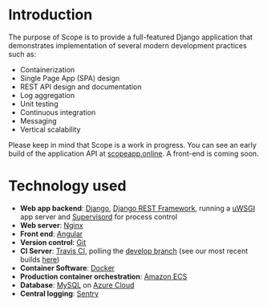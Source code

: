 # Introduction
The purpose of Scope is to provide a full-featured Django application that demonstrates implementation of several modern development practices such as:
- Containerization
- Single Page App (SPA) design
- REST API design and documentation
- Log aggregation
- Unit testing
- Continuous integration
- Messaging
- Vertical scalability

Please keep in mind that Scope is a work in progress. You can see an early build of the application API at [scopeapp.online](http://scopeapp.online/docs). A front-end is coming soon.

# Technology used

- **Web app backend**: [Django](https://www.djangoproject.com/), [Django REST Framework](http://www.django-rest-framework.org/), running a [uWSGI](https://github.com/unbit/uwsgi) app server and [Supervisord](http://supervisord.org/) for process control
- **Web server**: [Nginx](https://www.nginx.com/)
- **Front end**: [Angular](https://angular.io/)
- **Version control**: [Git](https://git-scm.com/)
- **CI Server**: [Travis CI](https://travis-ci.org), polling the [develop branch](https://github.com/tckerr/scope) (see our most recent builds [here](https://travis-ci.org/tckerr/scope))
- **Container Software**: [Docker](https://www.docker.com/)
- **Production container orchestration**: [Amazon ECS](https://aws.amazon.com/ecs/)
- **Database**: [MySQL](https://www.mysql.com/) on [Azure Cloud](https://azure.microsoft.com/en-us/)
- **Central logging**: [Sentry](https://sentry.io)
